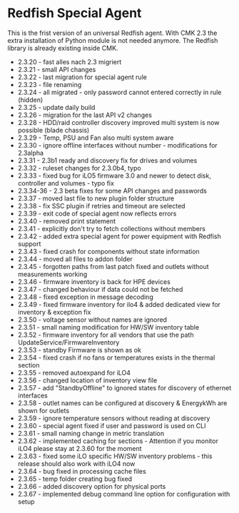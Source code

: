 # Redfish Special Agent

This is the frist version of an universal Redfish agent.
With CMK 2.3 the extra installation of Python module is not needed anymore.
The Redfish library is already existing inside CMK.

- 2.3.20 - fast alles nach 2.3 migriert
- 2.3.21 - small API changes
- 2.3.22 - last migration for special agent rule
- 2.3.23 - file renaming
- 2.3.24 - all migrated - only password cannot entered
  correctly in rule (hidden)
- 2.3.25 - update daily build
- 2.3.26 - migration for the last API v2 changes
- 2.3.28 - HDD/raid controller discovery improved
  multi system is now possible (blade chassis)
- 2.3.29 - Temp, PSU and Fan also multi system aware
- 2.3.30 - ignore offline interfaces
  without number - modifications for 2.3alpha
- 2.3.31 - 2.3b1 ready and discovery fix for drives and volumes
- 2.3.32 - ruleset changes for 2.3.0b4, typo
- 2.3.33 - fixed bug for iLO5 firmware 3.0 and newer to detect disk, controller and volumes - typo fix
- 2.3.34-36 - 2.3 beta fixes for some API changes and passwords
- 2.3.37 - moved last file to new plugin folder structure
- 2.3.38 - fix SSC plugin if retries and timeout are selected
- 2.3.39 - exit code of special agent now reflects errors
- 2.3.40 - removed print statement
- 2.3.41 - explicitly don't try to fetch collections without members
- 2.3.42 - added extra special agent for power equipment with Redfish support
- 2.3.43 - fixed crash for components without state information
- 2.3.44 - moved all files to addon folder
- 2.3.45 - forgotten paths from last patch fixed and outlets without measurements working
- 2.3.46 - firmware inventory is back for HPE devices
- 2.3.47 - changed behaviour if data could not be fetched
- 2.3.48 - fixed exception in message decoding
- 2.3.49 - fixed firmware inventory for ilo4 & added dedicated view for inventory & exception fix
- 2.3.50 - voltage sensor without names are ignored
- 2.3.51 - small naming modification for HW/SW inventory table
- 2.3.52 - firmware inventory for all vendors that use the path UpdateService/FirmwareInventory
- 2.3.53 - standby Firmware is shown as ok
- 2.3.54 - fixed crash if no fans or temperatures exists in the thermal section
- 2.3.55 - removed autoexpand for iLO4
- 2.3.56 - changed location of inventory view file
- 2.3.57 - add "StandbyOffline" to ignored states for discovery of ethernet interfaces
- 2.3.58 - outlet names can be configured at discovery & EnergykWh are shown for outlets
- 2.3.59 - ignore temperature sensors without reading at discovery
- 2.3.60 - special agent fixed if user and password is used on CLI
- 2.3.61 - small naming change in metric translation
- 2.3.62 - implemented caching for sections - Attention if you monitor iLO4 please stay at 2.3.60 for the moment
- 2.3.63 - fixed some iLO specific HW/SW inventory problems - this release should also work with iLO4 now
- 2.3.64 - bug fixed in processing cache files
- 2.3.65 - temp folder creating bug fixed
- 2.3.66 - added discovery option for physical ports
- 2.3.67 - implemented debug command line option for configuration with setup
